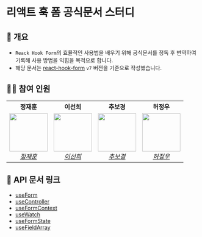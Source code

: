 # 리액트 훅 폼 공식문서 스터디

## 👀 개요

- `Reack Hook Form`의 효율적인 사용법을 배우기 위해 공식문서를 정독 후 번역하여 기록해 사용 방법을 익힘을 목적으로 합니다.
- 해당 문서는 [react-hook-form](https://react-hook-form.com/docs) `v7` 버전을 기준으로 작성했습니다.

## 👨‍👦 참여 인원

<table>
    <tr align="center">
        <td><B>정재훈<B></td>
        <td><B>이선희<B></td>
        <td><B>추보경<B></td>
        <td><B>허정우<B></td>
    </tr>
    <tr align="center">
        <td>
            <img src="https://github.com/pleasemrlostman.png?size=100" width="100">
            <br>
            <a href="https://github.com/pleasemrlostman"><I>정재훈</I></a>
        </td>
        <td>
            <img src="https://github.com/suniiizz.png?size=100" width="100">
            <br>
            <a href="https://github.com/suniiizz"><I>이선희</I></a>
        </td>
        <td>
            <img src="https://github.com/choo-bo-kyoung.png?size=100" width="100">
            <br>
            <a href="https://github.com/choo-bo-kyoung"><I>추보경</I></a>
        </td>
        <td>
            <img src="https://github.com/ridemetothemoon12.png?size=100" width="100">
            <br>
            <a href="https://github.com/ridemetothemoon12"><I>허정우</I></a>
        </td>
    </tr>
</table>

## 🔗 API 문서 링크

- [useForm](https://github.com/pleasemrlostman/react-hook-form-docs-kr/tree/main/useForm)
- [useController](https://github.com/pleasemrlostman/react-hook-form-docs-kr/tree/main/useController)
- [useFormContext](https://github.com/pleasemrlostman/react-hook-form-docs-kr/tree/main/useFormContext)
- [useWatch](https://github.com/pleasemrlostman/react-hook-form-docs-kr/tree/main/useWatch)
- [useFormState](https://github.com/pleasemrlostman/react-hook-form-docs-kr/tree/main/useFormState)
- [useFieldArray](https://github.com/pleasemrlostman/react-hook-form-docs-kr/tree/main/useFieldArray)
